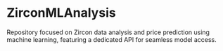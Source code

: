 # ZirconMLAnalysis
Repository focused on Zircon data analysis and price prediction using machine learning, featuring a dedicated API for seamless model access.
